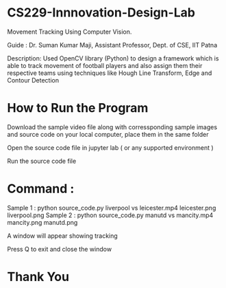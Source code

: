 # CS229-Innnovation-Design-Lab

Movement Tracking Using Computer Vision.

Guide : Dr. Suman Kumar Maji, Assistant Professor, Dept. of CSE, IIT Patna

Description: Used OpenCV library (Python) to design a framework which is able to track movement of football players and also assign them their respective teams using techniques like Hough Line Transform, Edge and Contour Detection

# How to Run the Program

Download the sample video file along with corressponding sample images and source code on your local computer, place them in the same folder

Open the source code file in jupyter lab ( or any supported environment )

Run the source code file 

# Command :

Sample 1 : python source_code.py liverpool vs leicester.mp4 leicester.png liverpool.png
Sample 2 : python source_code.py manutd vs mancity.mp4 mancity.png manutd.png

A window will appear showing tracking

Press Q to exit and close the window

# Thank You
